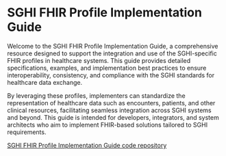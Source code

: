 # SGHI FHIR Profile Implementation Guide

Welcome to the SGHI FHIR Profile Implementation Guide, a comprehensive resource designed to support the integration and use of the SGHI-specific FHIR profiles in healthcare systems. This guide provides detailed specifications, examples, and implementation best practices to ensure interoperability, consistency, and compliance with the SGHI standards for healthcare data exchange.

By leveraging these profiles, implementers can standardize the representation of healthcare data such as encounters, patients, and other clinical resources, facilitating seamless integration across SGHI systems and beyond. This guide is intended for developers, integrators, and system architects who aim to implement FHIR-based solutions tailored to SGHI requirements.

[SGHI FHIR Profile Implementation Guide code repository](https://github.com/savannahghi/sil_fhir_profile_ig)